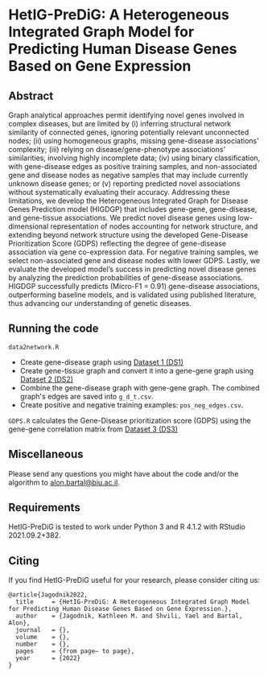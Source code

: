 # HetIG-PreDiG: A Heterogeneous Integrated Graph Model for Predicting Human Disease Genes Based on Gene Expression

## Abstract
Graph analytical approaches permit identifying novel genes involved in complex diseases, but are limited by (i) inferring structural network similarity of connected genes, ignoring potentially relevant unconnected nodes; (ii) using homogeneous graphs, missing gene-disease associations’ complexity; (iii) relying on disease/gene-phenotype associations’ similarities, involving highly incomplete data; (iv) using binary classification, with gene-disease edges as positive training samples, and non-associated gene and disease nodes as negative samples that may include currently unknown disease genes; or (v) reporting predicted novel associations without systematically evaluating their accuracy. Addressing these limitations, we develop the Heterogeneous Integrated Graph for Disease Genes Prediction model (HIGDGP) that includes gene-gene, gene-disease, and gene-tissue associations. We predict novel disease genes using low-dimensional representation of nodes accounting for network structure, and extending beyond network structure using the developed Gene-Disease Prioritization Score (GDPS) reflecting the degree of gene-disease association via gene co-expression data. For negative training samples, we select non-associated gene and disease nodes with lower GDPS. Lastly, we evaluate the developed model’s success in predicting novel disease genes by analyzing the prediction probabilities of gene-disease associations. HIGDGP successfully predicts (Micro-F1 = 0.91) gene-disease associations, outperforming baseline models, and is validated using published literature, thus advancing our understanding of genetic diseases.

## Running the code

`data2network.R`
  * Create gene-disease graph using [Dataset 1 (DS1)](https://www.disgenet.org/downloads)
  * Create gene-tissue graph and convert it into a gene-gene graph using [Dataset 2 (DS2)](https://www.proteinatlas.org/about/download)
  * Combine the gene-disease graph with gene-gene graph. The combined graph's edges are saved into `g_d_t.csv`.
  * Create positive and negative training examples: `pos_neg_edges.csv`.


`GDPS.R` calculates the Gene-Disease prioritization score (GDPS) using the gene-gene correlation matrix from [Dataset 3 (DS3)](https://maayanlab.cloud/archs4/download.html)




## Miscellaneous
Please send any questions you might have about the code and/or the algorithm to alon.bartal@biu.ac.il.

## Requirements
HetIG-PreDiG is tested to work under Python 3 and R 4.1.2 with RStudio 2021.09.2+382.

## Citing
If you find HetIG-PreDiG useful for your research, please consider citing us:
```
@article{Jagodnik2022,
  title     = {HetIG-PreDiG: A Heterogeneous Integrated Graph Model for Predicting Human Disease Genes Based on Gene Expression.},
  author    = {Jagodnik, Kathleen M. and Shvili, Yael and Bartal, Alon},
  journal   = {},
  volume    = {},
  number    = {},
  pages     = {from page– to page},
  year      = {2022}
}
```

